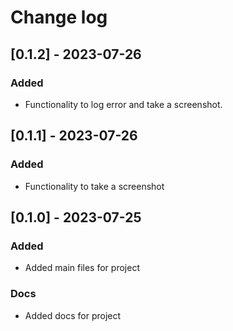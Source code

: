 # Change log

## [0.1.2] - 2023-07-26

### Added
- Functionality to log error and take a screenshot.

## [0.1.1] - 2023-07-26

### Added 
- Functionality to take a screenshot

## [0.1.0] - 2023-07-25

### Added
- Added main files for project
### Docs
- Added docs for project